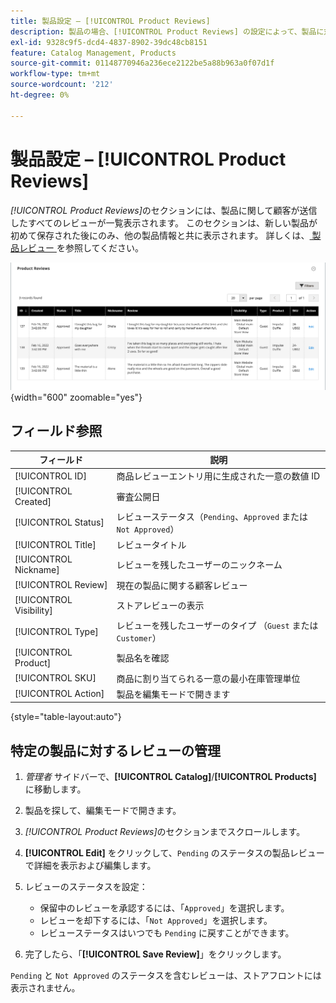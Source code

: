 ```yaml
---
title: 製品設定 – [!UICONTROL Product Reviews]
description: 製品の場合、[!UICONTROL Product Reviews] の設定によって、製品に対して送信されたレビューへのアクセス権が提供され、保留中のレビューのステータスが編集されます。
exl-id: 9328c9f5-dcd4-4837-8902-39dc48cb8151
feature: Catalog Management, Products
source-git-commit: 01148770946a236ece2122be5a88b963a0f07d1f
workflow-type: tm+mt
source-wordcount: '212'
ht-degree: 0%

---
```


# 製品設定 – [!UICONTROL Product Reviews]

_[!UICONTROL Product Reviews]_&#x200B;のセクションには、製品に関して顧客が送信したすべてのレビューが一覧表示されます。 このセクションは、新しい製品が初めて保存された後にのみ、他の製品情報と共に表示されます。 詳しくは、[ 製品レビュー ](../merchandising-promotions/product-reviews.md) を参照してください。

![ 製品レビュー ](./assets/product-review.png){width="600" zoomable="yes"}

## フィールド参照

| フィールド | 説明 |
|--- |--- |
| [!UICONTROL ID] | 商品レビューエントリ用に生成された一意の数値 ID |
| [!UICONTROL Created] | 審査公開日 |
| [!UICONTROL Status] | レビューステータス（`Pending`、`Approved` または `Not Approved`） |
| [!UICONTROL Title] | レビュータイトル |
| [!UICONTROL Nickname] | レビューを残したユーザーのニックネーム |
| [!UICONTROL Review] | 現在の製品に関する顧客レビュー |
| [!UICONTROL Visibility] | ストアレビューの表示 |
| [!UICONTROL Type] | レビューを残したユーザーのタイプ （`Guest` または `Customer`） |
| [!UICONTROL Product] | 製品名を確認 |
| [!UICONTROL SKU] | 商品に割り当てられる一意の最小在庫管理単位 |
| [!UICONTROL Action] | 製品を編集モードで開きます |

{style="table-layout:auto"}

## 特定の製品に対するレビューの管理

1. _管理者_ サイドバーで、**[!UICONTROL Catalog]**/**[!UICONTROL Products]** に移動します。

1. 製品を探して、編集モードで開きます。

1. _[!UICONTROL Product Reviews]_&#x200B;のセクションまでスクロールします。

1. **[!UICONTROL Edit]** をクリックして、`Pending` のステータスの製品レビューで詳細を表示および編集します。

1. レビューのステータスを設定：

   - 保留中のレビューを承認するには、「`Approved`」を選択します。
   - レビューを却下するには、「`Not Approved`」を選択します。
   - レビューステータスはいつでも `Pending` に戻すことができます。

1. 完了したら、「**[!UICONTROL Save Review]**」をクリックします。

`Pending` と `Not Approved` のステータスを含むレビューは、ストアフロントには表示されません。
